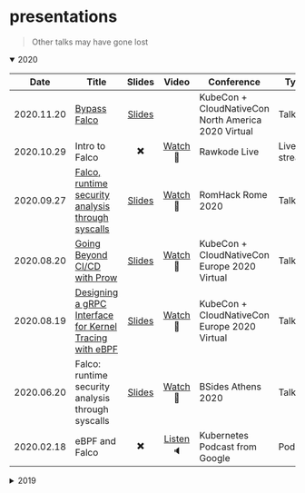 # presentations

> Other talks may have gone lost

<details open><summary>2020</summary>
<p>

| Date       | Title                                                                                                    |                                               Slides                                               |                              Video                              | Conference                                          | Type        |
| ---------- | -------------------------------------------------------------------------------------------------------- | :------------------------------------------------------------------------------------------------: | :-------------------------------------------------------------: | --------------------------------------------------- | ----------- |
| 2020.11.20 | [Bypass Falco](https://sched.co/ekE4)                                                                    |                      [Slides](2020/11/20/kubecon-na/bypass-falco/slides.pdf)                       |                                                                 | KubeCon + CloudNativeCon North America 2020 Virtual | Talk        |
| 2020.10.29 | Intro to Falco                                                                                           |                                      :heavy_multiplication_x:                                      |           [Watch](https://youtu.be/4jJaDf6BYJQ) :vhs:           | Rawkode Live                                        | Live stream |
| 2020.09.27 | [Falco, runtime security analysis through syscalls](https://2020.romhack.io/speakers-2020.html#didonato) |      [Slides](2020/09/27/romhack/falco-runtime-security-analysis-through-syscalls/slides.pdf)      |    [Watch](https://bit.ly/romhack-2020-leodido-falco) :vhs:     | RomHack Rome 2020                                   | Talk        |
| 2020.08.20 | [Going Beyond CI/CD with Prow](https://sched.co/ZenU)                                                    |               [Slides](2020/08/20/kubecon-eu/going-beyond-cicd-with-prow/slides.pdf)               |   [Watch](https://bit.ly/kubecon-eu-2020-prow-leodido) :vhs:    | KubeCon + CloudNativeCon Europe 2020 Virtual        | Talk        |
| 2020.08.19 | [Designing a gRPC Interface for Kernel Tracing with eBPF](https://sched.co/Zexb)                         | [Slides](2020/08/19/kubecon-eu/designing-a-grpc-interface-for-kernel-tracing-with-ebpf/slides.pdf) | [Watch](https://bit.ly/kubecon-eu-2020-grpc-ebpf-leodido) :vhs: | KubeCon + CloudNativeCon Europe 2020 Virtual        | Talk        |
| 2020.06.20 | Falco: runtime security analysis through syscalls                                                        |   [Slides](2020/06/20/bsides-athens/falco-runtime-security-analysis-through-syscalls/slides.pdf)   |  [Watch](https://bit.ly/bsides-athens-leodido-falco-yt) :vhs:   | BSides Athens 2020                                  | Talk        |
| 2020.02.18 | eBPF and Falco                                                                                           |                                      :heavy_multiplication_x:                                      |   [Listen](http://bit.ly/k8s-falco-leodido-podcast) :speaker:   | Kubernetes Podcast from Google                      | Podcast     |

</p>
</details>

<details><summary>2019</summary>
<p>
TBD
</p>
</details>
